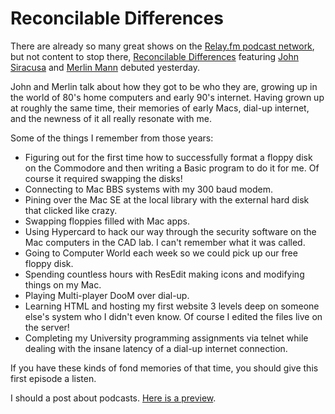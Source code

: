 # Reconcilable Differences

There are already so many great shows on the [Relay.fm podcast network](http://www.relay.fm), but not content to stop there, [Reconcilable Differences](http://www.relay.fm/rd/1) featuring [John Siracusa](http://hypercritical.co) and [Merlin Mann](http://www.merlinmann.com) debuted yesterday.  

John and Merlin talk about how they got to be who they are, growing up in the world of 80's home computers and early 90's internet.  Having grown up at roughly the same time, their memories of early Macs, dial-up internet, and the newness of it all really resonate with me.  

Some of the things I remember from those years:

* Figuring out for the first time how to successfully format a floppy disk on the Commodore and then writing a Basic program to do it for me.  Of course it required swapping the disks!
* Connecting to Mac BBS systems with my 300 baud modem.
* Pining over the Mac SE at the local library with the external hard disk that clicked like crazy.
* Swapping floppies filled with Mac apps.
* Using Hypercard to hack our way through the security software on the Mac computers in the CAD lab.  I can't remember what it was called.
* Going to Computer World each week so we could pick up our free floppy disk.
* Spending countless hours with ResEdit making icons and modifying things on my Mac.
* Playing Multi-player DooM over dial-up.
* Learning HTML and hosting my first website 3 levels deep on someone else's system who I didn't even know.  Of course I edited the files live on the server!
* Completing my University programming assignments via telnet while dealing with the insane latency of a dial-up internet connection.

If you have these kinds of fond memories of that time, you should give this first episode a listen.

I should a post about podcasts. [Here is a preview](https://twitter.com/k9andkbd/status/605061321332301824).


